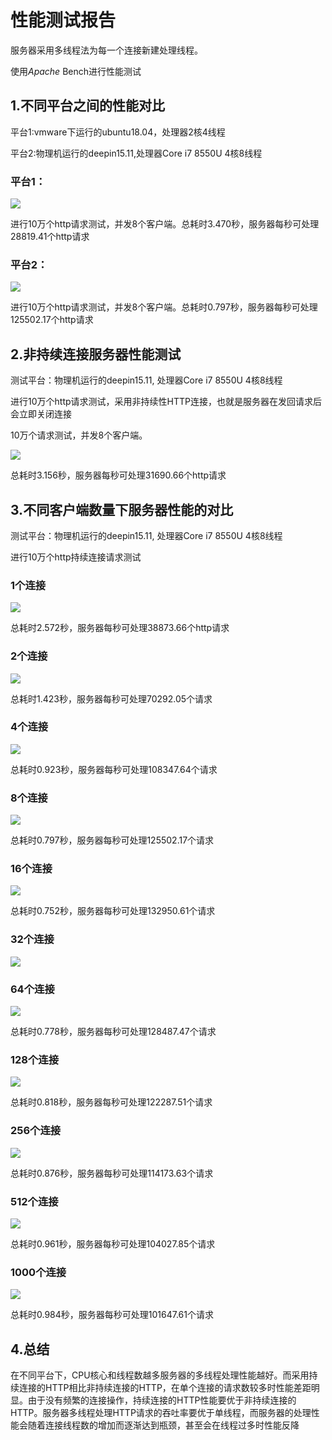 # 性能测试报告

服务器采用多线程法为每一个连接新建处理线程。

使用*Apache* Bench进行性能测试

## 1.不同平台之间的性能对比

平台1:vmware下运行的ubuntu18.04，处理器2核4线程

平台2:物理机运行的deepin15.11,处理器Core i7 8550U 4核8线程

### 平台1：

![](https://github.com/BPisTheDestiny/CloudComputering/blob/master/Lab2/screen_shot/ubuntu18.04(vm)/10w-8.jpg)

进行10万个http请求测试，并发8个客户端。总耗时3.470秒，服务器每秒可处理28819.41个http请求

### 平台2：

![](https://github.com/BPisTheDestiny/CloudComputering/blob/master/Lab2/screen_shot/deepin15.11/10w-8.png)

进行10万个http请求测试，并发8个客户端。总耗时0.797秒，服务器每秒可处理125502.17个http请求

## 2.非持续连接服务器性能测试

测试平台：物理机运行的deepin15.11, 处理器Core i7 8550U 4核8线程

进行10万个http请求测试，采用非持续性HTTP连接，也就是服务器在发回请求后会立即关闭连接

10万个请求测试，并发8个客户端。

![](https://github.com/BPisTheDestiny/CloudComputering/blob/master/Lab2/screen_shot/deepin15.11/10w%E9%9D%9E%E6%8C%81%E4%B9%85%E8%BF%9E%E6%8E%A5-8.png)

总耗时3.156秒，服务器每秒可处理31690.66个http请求

## 3.不同客户端数量下服务器性能的对比

测试平台：物理机运行的deepin15.11, 处理器Core i7 8550U 4核8线程

进行10万个http持续连接请求测试

### 1个连接

![](https://github.com/BPisTheDestiny/CloudComputering/blob/master/Lab2/screen_shot/deepin15.11/10w-1.png)

总耗时2.572秒，服务器每秒可处理38873.66个http请求

### 2个连接

![](https://github.com/BPisTheDestiny/CloudComputering/blob/master/Lab2/screen_shot/deepin15.11/10w-2.png)

总耗时1.423秒，服务器每秒可处理70292.05个请求

### 4个连接

![](https://github.com/BPisTheDestiny/CloudComputering/blob/master/Lab2/screen_shot/deepin15.11/10w-4.png)

总耗时0.923秒，服务器每秒可处理108347.64个请求

### 8个连接

![](https://github.com/BPisTheDestiny/CloudComputering/blob/master/Lab2/screen_shot/deepin15.11/10w-8.png)

总耗时0.797秒，服务器每秒可处理125502.17个请求

### 16个连接

![](https://github.com/BPisTheDestiny/CloudComputering/blob/master/Lab2/screen_shot/deepin15.11/10w-16.png)

总耗时0.752秒，服务器每秒可处理132950.61个请求

### 32个连接

![](https://github.com/BPisTheDestiny/CloudComputering/blob/master/Lab2/screen_shot/deepin15.11/10w-32.png)

### 64个连接

![](https://github.com/BPisTheDestiny/CloudComputering/blob/master/Lab2/screen_shot/deepin15.11/10w-64.png)

总耗时0.778秒，服务器每秒可处理128487.47个请求

### 128个连接

![](https://github.com/BPisTheDestiny/CloudComputering/blob/master/Lab2/screen_shot/deepin15.11/10w-128.png)

总耗时0.818秒，服务器每秒可处理122287.51个请求

### 256个连接

![](https://github.com/BPisTheDestiny/CloudComputering/blob/master/Lab2/screen_shot/deepin15.11/10w-256.png)

总耗时0.876秒，服务器每秒可处理114173.63个请求

### 512个连接

![](https://github.com/BPisTheDestiny/CloudComputering/blob/master/Lab2/screen_shot/deepin15.11/10w-512.png)

总耗时0.961秒，服务器每秒可处理104027.85个请求

### 1000个连接

![](https://github.com/BPisTheDestiny/CloudComputering/blob/master/Lab2/screen_shot/deepin15.11/10w-1000.png)

总耗时0.984秒，服务器每秒可处理101647.61个请求

## 4.总结

在不同平台下，CPU核心和线程数越多服务器的多线程处理性能越好。而采用持续连接的HTTP相比非持续连接的HTTP，在单个连接的请求数较多时性能差距明显。由于没有频繁的连接操作，持续连接的HTTP性能要优于非持续连接的HTTP。服务器多线程处理HTTP请求的吞吐率要优于单线程，而服务器的处理性能会随着连接线程数的增加而逐渐达到瓶颈，甚至会在线程过多时性能反降

